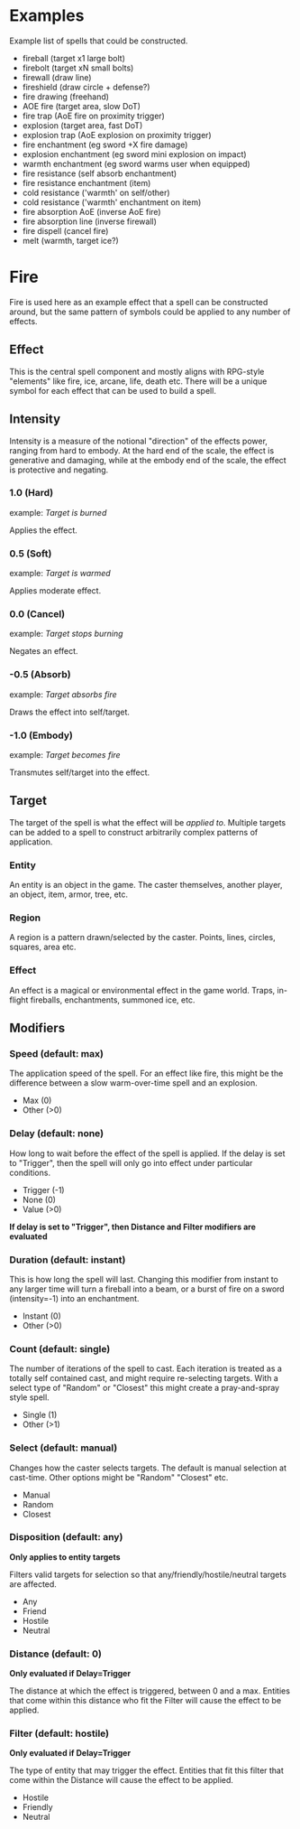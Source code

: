
# Examples

Example list of spells that could be constructed.

* fireball (target x1 large bolt)
* firebolt (target xN small bolts)
* firewall (draw line)
* fireshield (draw circle + defense?)
* fire drawing (freehand)
* AOE fire (target area, slow DoT)
* fire trap (AoE fire on proximity trigger)
* explosion (target area, fast DoT)
* explosion trap (AoE explosion on proximity trigger)
* fire enchantment (eg sword +X fire damage)
* explosion enchantment (eg sword mini explosion on impact)
* warmth enchantment (eg sword warms user when equipped)
* fire resistance (self absorb enchantment)
* fire resistance enchantment (item)
* cold resistance ('warmth' on self/other)
* cold resistance ('warmth' enchantment on item)
* fire absorption AoE (inverse AoE fire)
* fire absorption line (inverse firewall)
* fire dispell (cancel fire)
* melt (warmth, target ice?)

# Fire

Fire is used here as an example effect that a spell can be constructed around, but the same pattern of symbols could be applied to any number of effects.

## Effect

This is the central spell component and mostly aligns with RPG-style "elements" like fire, ice, arcane, life, death etc. There will be a unique symbol for each effect that can be used to build a spell.

## Intensity

Intensity is a measure of the notional "direction" of the effects power, ranging from hard to embody. At the hard end of the scale, the effect is generative and damaging, while at the embody end of the scale, the effect is protective and negating.

### 1.0 (Hard)

example: *Target is burned*

Applies the effect.

### 0.5 (Soft)

example: *Target is warmed*

Applies moderate effect.

### 0.0 (Cancel)

example: *Target stops burning*

Negates an effect.

### -0.5 (Absorb)

example: *Target absorbs fire*

Draws the effect into self/target.

### -1.0 (Embody)

example: *Target becomes fire*

Transmutes self/target into the effect. 

## Target

The target of the spell is what the effect will be *applied to*. Multiple targets can be added to a spell to construct arbitrarily complex patterns of application.

### Entity

An entity is an object in the game. The caster themselves, another player, an object, item, armor, tree, etc.

### Region

A region is a pattern drawn/selected by the caster. Points, lines, circles, squares, area etc.

### Effect

An effect is a magical or environmental effect in the game world. Traps, in-flight fireballs, enchantments, summoned ice, etc.

## Modifiers

### Speed (default: max)

The application speed of the spell. For an effect like fire, this might be the difference between a slow warm-over-time spell and an explosion.

* Max (0)
* Other (>0)

### Delay (default: none)

How long to wait before the effect of the spell is applied. If the delay is set to "Trigger", then the spell will only go into effect under particular conditions.

* Trigger (-1)
* None (0)
* Value (>0)

**If delay is set to "Trigger", then Distance and Filter modifiers are evaluated**

### Duration (default: instant)

This is how long the spell will last. Changing this modifier from instant to any larger time will turn a fireball into a beam, or a burst of fire on a sword (intensity=-1) into an enchantment.

* Instant (0)
* Other (>0)

### Count (default: single)

The number of iterations of the spell to cast. Each iteration is treated as a totally self contained cast, and might require re-selecting targets. With a select type of "Random" or "Closest" this might create a pray-and-spray style spell.

* Single (1)
* Other (>1)

### Select (default: manual)

Changes how the caster selects targets. The default is manual selection at cast-time. Other options might be "Random" "Closest" etc.

* Manual
* Random
* Closest

### Disposition (default: any)

**Only applies to entity targets**

Filters valid targets for selection so that any/friendly/hostile/neutral targets are affected.

* Any
* Friend
* Hostile
* Neutral

### Distance (default: 0)

**Only evaluated if Delay=Trigger**

The distance at which the effect is triggered, between 0 and a max. Entities that come within this distance who fit the Filter will cause the effect to be applied.

### Filter (default: hostile)

**Only evaluated if Delay=Trigger**

The type of entity that may trigger the effect. Entities that fit this filter that come within the Distance will cause the effect to be applied.

* Hostile
* Friendly
* Neutral